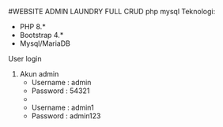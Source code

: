 #WEBSITE ADMIN LAUNDRY FULL CRUD php mysql
Teknologi:
- PHP 8.*
- Bootstrap 4.*
- Mysql/MariaDB

User login
1. Akun admin
    - Username : admin
    - Password : 54321
    - 
    - Username : admin1
    - Password : admin123